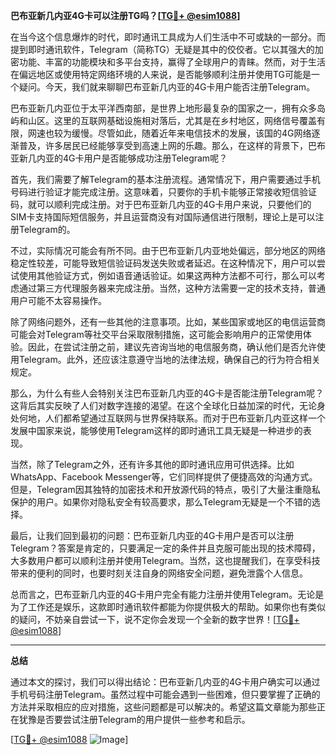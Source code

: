 **巴布亚新几内亚4G卡可以注册TG吗？[[TG💪+ @esim1088](https://t.me/s/esim1088)]**

在当今这个信息爆炸的时代，即时通讯工具成为人们生活中不可或缺的一部分。而提到即时通讯软件，Telegram（简称TG）无疑是其中的佼佼者。它以其强大的加密功能、丰富的功能模块和多平台支持，赢得了全球用户的青睐。然而，对于生活在偏远地区或使用特定网络环境的人来说，是否能够顺利注册并使用TG可能是一个疑问。今天，我们就来聊聊巴布亚新几内亚的4G卡用户能否注册Telegram。

巴布亚新几内亚位于太平洋西南部，是世界上地形最复杂的国家之一，拥有众多岛屿和山区。这里的互联网基础设施相对落后，尤其是在乡村地区，网络信号覆盖有限，网速也较为缓慢。尽管如此，随着近年来电信技术的发展，该国的4G网络逐渐普及，许多居民已经能够享受到高速上网的乐趣。那么，在这样的背景下，巴布亚新几内亚的4G卡用户是否能够成功注册Telegram呢？

首先，我们需要了解Telegram的基本注册流程。通常情况下，用户需要通过手机号码进行验证才能完成注册。这意味着，只要你的手机卡能够正常接收短信验证码，就可以顺利完成注册。对于巴布亚新几内亚的4G卡用户来说，只要他们的SIM卡支持国际短信服务，并且运营商没有对国际通信进行限制，理论上是可以注册Telegram的。

不过，实际情况可能会有所不同。由于巴布亚新几内亚地处偏远，部分地区的网络稳定性较差，可能导致短信验证码发送失败或者延迟。在这种情况下，用户可以尝试使用其他验证方式，例如语音通话验证。如果这两种方法都不可行，那么可以考虑通过第三方代理服务器来完成注册。当然，这种方法需要一定的技术支持，普通用户可能不太容易操作。

除了网络问题外，还有一些其他的注意事项。比如，某些国家或地区的电信运营商可能会对Telegram等社交平台采取限制措施，这可能会影响用户的正常使用体验。因此，在尝试注册之前，建议先咨询当地的电信服务商，确认他们是否允许使用Telegram。此外，还应该注意遵守当地的法律法规，确保自己的行为符合相关规定。

那么，为什么有些人会特别关注巴布亚新几内亚的4G卡是否能注册Telegram呢？这背后其实反映了人们对数字连接的渴望。在这个全球化日益加深的时代，无论身处何地，人们都希望通过互联网与世界保持联系。而对于巴布亚新几内亚这样一个发展中国家来说，能够使用Telegram这样的即时通讯工具无疑是一种进步的表现。

当然，除了Telegram之外，还有许多其他的即时通讯应用可供选择。比如WhatsApp、Facebook Messenger等，它们同样提供了便捷高效的沟通方式。但是，Telegram因其独特的加密技术和开放源代码的特点，吸引了大量注重隐私保护的用户。如果你对隐私安全有较高要求，那么Telegram无疑是一个不错的选择。

最后，让我们回到最初的问题：巴布亚新几内亚的4G卡用户是否可以注册Telegram？答案是肯定的，只要满足一定的条件并且克服可能出现的技术障碍，大多数用户都可以顺利注册并使用Telegram。当然，这也提醒我们，在享受科技带来的便利的同时，也要时刻关注自身的网络安全问题，避免泄露个人信息。

总而言之，巴布亚新几内亚的4G卡用户完全有能力注册并使用Telegram。无论是为了工作还是娱乐，这款即时通讯软件都能为你提供极大的帮助。如果你也有类似的疑问，不妨亲自尝试一下，说不定你会发现一个全新的数字世界！[[TG💪+ @esim1088](https://t.me/s/esim1088)]

---

**总结**

通过本文的探讨，我们可以得出结论：巴布亚新几内亚的4G卡用户确实可以通过手机号码注册Telegram。虽然过程中可能会遇到一些困难，但只要掌握了正确的方法并采取相应的应对措施，这些问题都是可以解决的。希望这篇文章能为那些正在犹豫是否要尝试注册Telegram的用户提供一些参考和启示。

[[TG💪+ @esim1088](https://t.me/s/esim1088) ![Image](https://i.postimg.cc/4NQfJmqS/Snipaste-2025-05-13-00-14-12.png)]